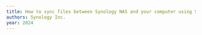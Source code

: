 ```yaml
---
title: How to sync files between Synology NAS and your computer using Synology Drive Client - Synology Knowledge Center — kb.synology.com
authors: Synology Inc.
year: 2024
---
```


